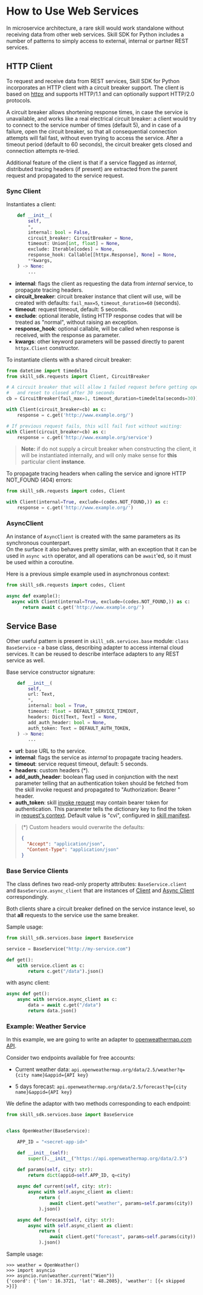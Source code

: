 # How to Use Web Services

In microservice architecture, a rare skill would work standalone without receiving data from other web services. 
Skill SDK for Python includes a number of patterns to simply access to external, internal or partner REST services.


## HTTP Client

To request and receive data from REST services, Skill SDK for Python incorporates an HTTP client with a circuit breaker support. 
The client is based on [httpx](https://www.python-httpx.org/) and supports HTTP/1.1 and can optionally support HTTP/2.0 protocols.

A circuit breaker allows shortening response times, in case the service is unavailable, 
and works like a real electrical circuit breaker: a client would try to connect to the service number of times (default 5), 
and in case of a failure, open the circuit breaker, so that all consequential connection attempts will fail fast, 
without even trying to access the service. After a timeout period (default to 60 seconds), 
the circuit breaker gets closed and connection attempts re-tried.

Additional feature of the client is that if a service flagged as _internal_, 
distributed tracing headers (if present) are extracted from the parent request and propagated to the service request.

### Sync Client

Instantiates a client:

```python
    def __init__(
        self,
        *,
        internal: bool = False,
        circuit_breaker: CircuitBreaker = None,
        timeout: Union[int, float] = None,
        exclude: Iterable[codes] = None,
        response_hook: Callable[[httpx.Response], None] = None,
        **kwargs,
    ) -> None:
        ...
```

- **internal**: flags the client as requesting the data from _internal_ service, to propagate tracing headers.
- **circuit_breaker**: circuit breaker instance that client will use, 
  will be created with defaults: `fail_max=5`, `timeout_duration=60` (seconds).   
- **timeout**: request timeout, default: 5 seconds. 
- **exclude**: optional iterable, listing HTTP response codes that will be treated as "normal", without raising an exception. 
- **response_hook**: optional callable, will be called when response is received, with the response as parameter. 
- **kwargs**: other keyword parameters will be passed directly to parent `httpx.Client` constructor.

To instantiate clients with a shared circuit breaker:

```python
from datetime import timedelta
from skill_sdk.requests import Client, CircuitBreaker

# A circuit breaker that will allow 1 failed request before getting open, 
#   and reset to closed after 30 seconds
cb = CircuitBreaker(fail_max=1, timeout_duration=timedelta(seconds=30))

with Client(circuit_breaker=cb) as c:
    response = c.get('http://www.example.org/')

# If previous request fails, this will fail fast without waiting:
with Client(circuit_breaker=cb) as c:
    response = c.get('http://www.example.org/service')
```

> **Note:** if do not supply a circuit breaker when constructing the client, 
> it will be instantiated internally, and will only make sense for **this** particular client **instance**.


To propagate tracing headers when calling the service and ignore HTTP NOT_FOUND (404) errors:

```python
from skill_sdk.requests import codes, Client 

with Client(internal=True, exclude=(codes.NOT_FOUND,)) as c:
    response = c.get('http://www.example.org/')
```

### AsyncClient

An instance of `AsyncClient` is created with the same parameters as its synchronous counterpart.   
On the surface it also behaves pretty similar, with an exception that it can be used in `async with` operator, 
and all operations can be `await`'ed, so it must be used within a coroutine.

Here is a previous simple example used in asynchronous context:

```python
from skill_sdk.requests import codes, Client 

async def example():
  async with Client(internal=True, exclude=(codes.NOT_FOUND,)) as c:
      return await c.get('http://www.example.org/')
```


## Service Base

Other useful pattern is present in `skill_sdk.services.base` module: `class BaseService` - a base class, 
describing adapter to access internal cloud services. It can be reused to describe interface adapters to any REST service as well.      

Base service constructor signature:

```python
    def __init__(
        self,
        url: Text,
        *,
        internal: bool = True,
        timeout: float = DEFAULT_SERVICE_TIMEOUT,
        headers: Dict[Text, Text] = None,
        add_auth_header: bool = None,
        auth_token: Text = DEFAULT_AUTH_TOKEN,
    ) -> None:
        ...
```

- **url**: base URL to the service.
- **internal**: flags the service as _internal_ to propagate tracing headers.
- **timeout**: service request timeout, default: 5 seconds. 
- **headers**: custom headers (*). 
- **add_auth_header**: boolean flag used in conjunction with the next parameter telling that an authentication token
  should be fetched from the skill invoke request and propagated to "Authorization: Bearer <token>" header. 
- **auth_token**: skill [invoke request](https://htmlpreview.github.io/?https://raw.githubusercontent.com/telekom/voice-skill-sdk/blob/master/docs/skill-spi.html#_invokeskillrequestdto) may contain bearer token for authentication.
  This parameter tells the dictionary key to find the token in [request's context](https://htmlpreview.github.io/?https://raw.githubusercontent.com/telekom/voice-skill-sdk/blob/master/docs/skill-spi.html#_skillcontextdto).
  Default value is "cvi", configured in [skill manifest](skill_manifest.md#cvi).

> (*) Custom headers would overwrite the defaults:
> ```json
> {
>   "Accept": "application/json",
>   "Content-Type": "application/json"
> }
> ```


### Base Service Clients

The class defines two read-only property attributes: `BaseService.client` and `BaseService.async_client` that are
instances of [Client](#sync-client) and [Async Client](#asyncclient) correspondingly.

Both clients share a circuit breaker defined on the service instance level, 
so that **all** requests to the service use the same breaker.  

Sample usage:

```python
from skill_sdk.services.base import BaseService

service = BaseService("http://my-service.com")

def get():
    with service.client as c:
        return c.get("/data").json()

```

with async client:

```python
async def get():
    async with service.async_client as c:
        data = await c.get("/data")
        return data.json()
```


### Example: Weather Service

In this example, we are going to write an adapter to [openweathermap.com](https://openweathermap.org/) [API](https://openweathermap.org/api).

Consider two endpoints available for free accounts:

- Current weather data: `api.openweathermap.org/data/2.5/weather?q={city name}&appid={API key}`

- 5 days forecast: `api.openweathermap.org/data/2.5/forecast?q={city name}&appid={API key}`

We define the adaptor with two methods corresponding to each endpoint:

```python
from skill_sdk.services.base import BaseService


class OpenWeather(BaseService):

    APP_ID = "<secret-app-id>"

    def __init__(self):
        super().__init__("https://api.openweathermap.org/data/2.5")

    def params(self, city: str):
        return dict(appid=self.APP_ID, q=city)
    
    async def current(self, city: str):
        async with self.async_client as client:
            return (
                await client.get("weather", params=self.params(city))
            ).json()

    async def forecast(self, city: str):
        async with self.async_client as client:
            return (
                await client.get("forecast", params=self.params(city))
            ).json()
```

Sample usage:

```
>>> weather = OpenWeather()
>>> import asyncio
>>> asyncio.run(weather.current("Wien"))
{'coord': {'lon': 16.3721, 'lat': 48.2085}, 'weather': [{< skipped >}]}
```
